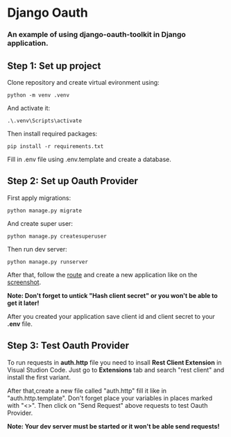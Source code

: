 # Django Oauth

### An example of using django-oauth-toolkit in Django application.

## Step 1: Set up project

Clone repository and create virtual evironment using:
```
python -m venv .venv
```
And activate it:
```
.\.venv\Scripts\activate
```
Then install required packages:
```
pip install -r requirements.txt
```
Fill in .env file using .env.template and create a database.

## Step 2: Set up Oauth Provider

First apply migrations:
```
python manage.py migrate
```
And create super user:
```
python manage.py createsuperuser
```
Then run dev server:
```
python manage.py runserver
```
After that, follow the [route](http://127.0.0.1:8000/auth/applications/) and create a new application like on the [screenshot](https://github.com/DarkElf2233/django-oauth/blob/main/images/oauth_provider_create_application_example.png).

**Note: Don't forget to untick "Hash client secret" or you won't be able to get it later!**

After you created your application save client id and client secret to your **.env** file.

## Step 3: Test Oauth Provider

To run requests in **auth.http** file you need to insall **Rest Client Extension** in Visual Studion Code. Just go to **Extensions** tab and search "rest client" and install the first variant. 

After that,create a new file called "auth.http" fill it like in "auth.http.template". Don't forget place your variables in places marked with "<>". Then click on "Send Request" above requests to test Oauth Provider.

**Note: Your dev server must be started or it won't be able send requests!**